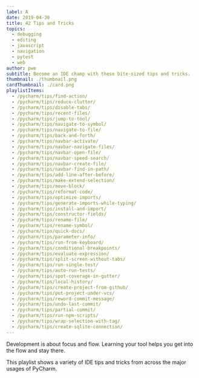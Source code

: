 ```yaml
---
label: A
date: 2019-04-30
title: 42 Tips and Tricks
topics:
  - debugging
  - editing
  - javascript
  - navigation
  - pytest
  - web
author: pwe
subtitle: Become an IDE champ with these bite-sized tips and tricks.
thumbnail: ./thumbnail.png
cardThumbnail: ./card.png
playlistItems:
  - /pycharm/tips/find-action/
  - /pycharm/tips/reduce-clutter/
  - /pycharm/tips/disable-tabs/
  - /pycharm/tips/recent-files/
  - /pycharm/tips/jump-to-tool/
  - /pycharm/tips/navigate-to-symbol/
  - /pycharm/tips/navigate-to-file/
  - /pycharm/tips/back-and-forth/
  - /pycharm/tips/navbar-activate/
  - /pycharm/tips/navbar-navigate-files/
  - /pycharm/tips/navbar-open-file/
  - /pycharm/tips/navbar-speed-search/
  - /pycharm/tips/navbar-create-file/
  - /pycharm/tips/navbar-find-in-path/
  - /pycharm/tips/add-line-after-before/
  - /pycharm/tips/make-extend-selection/
  - /pycharm/tips/move-block/
  - /pycharm/tips/reformat-code/
  - /pycharm/tips/optimize-imports/
  - /pycharm/tips/generate-imports-while-typing/
  - /pycharm/tips/install-and-import/
  - /pycharm/tips/constructor-fields/
  - /pycharm/tips/rename-file/
  - /pycharm/tips/rename-symbol/
  - /pycharm/tips/quick-docs/
  - /pycharm/tips/parameter-info/
  - /pycharm/tips/run-from-keyboard/
  - /pycharm/tips/conditional-breakpoints/
  - /pycharm/tips/evaluate-expression/
  - /pycharm/tips/split-screen-without-tabs/
  - /pycharm/tips/run-single-test/
  - /pycharm/tips/auto-run-tests/
  - /pycharm/tips/spot-coverage-in-gutter/
  - /pycharm/tips/local-history/
  - /pycharm/tips/create-project-from-github/
  - /pycharm/tips/put-project-under-vcs/
  - /pycharm/tips/reword-commit-message/
  - /pycharm/tips/undo-last-commit/
  - /pycharm/tips/partial-commit/
  - /pycharm/tips/run-npm-scripts/
  - /pycharm/tips/wrap-selection-with-tag/
  - /pycharm/tips/create-sqlite-connection/
---
```


Development is about focus and flow. Learning your tool helps you get
into the flow and stay there.

This playlist shows a variety of IDE tips and tricks from across the
major usages of PyCharm.
